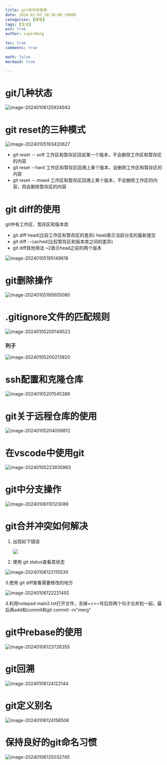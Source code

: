 ```yaml
---
title: git命令的使用
date: 2024-01-03 10:34:00 +0800
categories: [随笔]
tags: [生活]
pin: true
author: superWang

toc: true
comments: true

math: false
mermaid: true

---
```


# git几种状态

![image-20240106125924943](../assets/blog_res/2024-01-03-git命令的使用.assets/image-20240106125924943.png)

# git reset的三种模式

![image-20240105193420627](../assets/blog_res/2024-01-03-git命令的使用.assets/image-20240105193420627.png)



- git reset -- soft  工作区和暂存区回说某一个版本，不会删除工作区和暂存区的内容
- git reset --hard 工作区和暂存区回溯上某个版本，会删除工作区和暂存区的内容
- git reset -- mixed 工作区和暂存区回溯上某个版本，不会删除工作区的内容，但会删除暂存区的内容

# git diff的使用

git中有工作区、暂存区和版本库

- git diff head(比较工作区和暂存区的差异)	head表示当前分支的最新提交
- git diff --cached(比较暂存区和版本库之间的差异)
- git diff其他用法   ~2表示head之前的两个版本

 

![image-20240105195149618](../assets/blog_res/2024-01-03-git命令的使用.assets/image-20240105195149618.png)

# git删除操作

![image-20240105195605080](../assets/blog_res/2024-01-03-git命令的使用.assets/image-20240105195605080.png)

# .gitignore文件的匹配规则

![image-20240105200149523](../assets/blog_res/2024-01-03-git命令的使用.assets/image-20240105200149523.png)

### 列子

![image-20240105200213820](../assets/blog_res/2024-01-03-git命令的使用.assets/image-20240105200213820.png)

# ssh配置和克隆仓库

![image-20240105201545389](../assets/blog_res/2024-01-03-git命令的使用.assets/image-20240105201545389.png)

# git关于远程仓库的使用

![image-20240105204059812](../assets/blog_res/2024-01-03-git命令的使用.assets/image-20240105204059812.png)

# 在vscode中使用git

![image-20240105223935963](../assets/blog_res/2024-01-03-git命令的使用.assets/image-20240105223935963.png)

# git中分支操作

![image-20240106110123089](../assets/blog_res/2024-01-03-git命令的使用.assets/image-20240106110123089.png)

# git合并冲突如何解决

1. 出现如下错误

   ![](../assets/blog_res/2024-01-03-git命令的使用.assets/image-20240106121822745.png)

2. 使用 git status查看其状态

![image-20240106122115539](../assets/blog_res/2024-01-03-git命令的使用.assets/image-20240106122115539.png)

3.使用 git diff查看需要修改的地方

![image-20240106122221492](../assets/blog_res/2024-01-03-git命令的使用.assets/image-20240106122221492.png)



4.利用notepad main2.txt打开文件，去掉+<>=号后将两个句子合并到一起，最后再add和commit和git commit -m"merg"





# git中rebase的使用

![image-20240106123726355](../assets/blog_res/2024-01-03-git命令的使用.assets/image-20240106123726355.png)

# git回溯

![image-20240106124122144](../assets/blog_res/2024-01-03-git命令的使用.assets/image-20240106124122144.png)

# git定义别名

![image-20240106124158506](../assets/blog_res/2024-01-03-git命令的使用.assets/image-20240106124158506.png)

# 保持良好的git命名习惯

![image-20240106125032745](../assets/blog_res/2024-01-03-git命令的使用.assets/image-20240106125032745.png)

